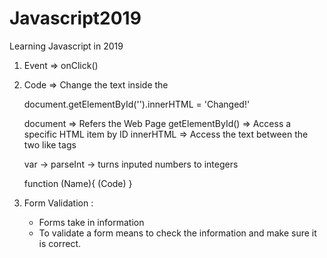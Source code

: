 # Javascript2019
Learning Javascript in 2019

1. Event => onClick()
2. Code => Change the text inside the <p>
    document.getElementById('').innerHTML = 'Changed!'

    document => Refers the Web Page
    getElementById() => Access a specific HTML item by ID
    innerHTML => Access the text between the two like tags

    var ->
    parseInt -> turns inputed numbers to integers

    function (Name){
      (Code)
    }




3. Form Validation :
      * Forms take in information
      * To validate a form means to check the information and make sure it is correct.
